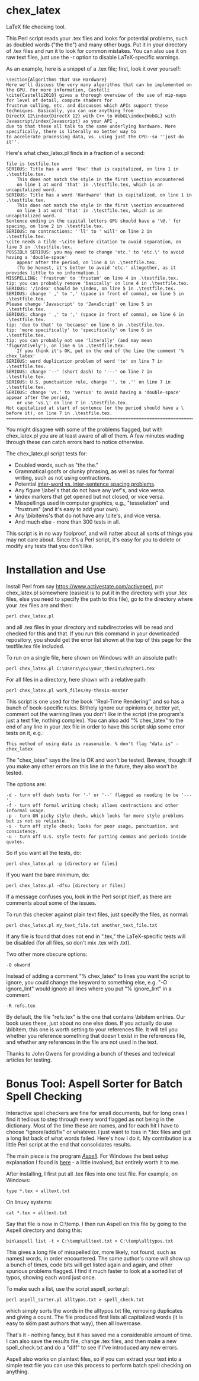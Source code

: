 # chex_latex
LaTeX file checking tool.

This Perl script reads your .tex files and looks for potential problems, such as doubled words ("the the") and many other bugs. Put it in your directory of .tex files and run it to look for common mistakes. You can also use it on raw text files, just use the -r option to disable LaTeX-specific warnings.

As an example, here is a snippet of a .tex file; first, look it over yourself:

	\section{Algorithms that Use Hardware}
	Here we'll discuss the very many algorithms that can be implemented on the GPU. For more information, Castelli
	\cite{Castelli2018} gives a thorough overview of the use of mip-maps for level of detail, compute shaders for
	frustrum culling, etc. and discusses which APIs support these techniques. Basically, you can use anything from
	DirectX 12\index{DirectX 12} with C++ to WebGL\index{WebGL} with Javascript/index{Javascript} as your API ,
	due to that these all talk to the same underlying hardware. More specifically, there is literally no better way to
	to accelerate processing data, vs. using just the CPU--so ''just do it''.

Here's what chex_latex.pl finds in a fraction of a second:

	file is testfile.tex
	SERIOUS: Title has a word 'Use' that is capitalized, on line 1 in .\testfile.tex.
		This does not match the style in the first \section encountered
		on line 1 at word 'that' in .\testfile.tex, which is an uncapitalized word.
	SERIOUS: Title has a word 'Hardware' that is capitalized, on line 1 in .\testfile.tex.
		This does not match the style in the first \section encountered
		on line 1 at word 'that' in .\testfile.tex, which is an uncapitalized word.
	Sentence ending in the capital letters GPU should have a '\@.' for spacing, on line 2 in .\testfile.tex.
	SERIOUS: no contractions: ''ll' to ' will' on line 2 in .\testfile.tex.
	\cite needs a tilde ~\cite before citation to avoid separation, on line 3 in .\testfile.tex.
	POSSIBLY SERIOUS: you may need to change 'etc.' to 'etc.\' to avoid having a 'double-space'
		appear after the period, on line 4 in .\testfile.tex.
		(To be honest, it's better to avoid 'etc.' altogether, as it provides little to no information.)
	MISSPELLING: 'frustrum' to 'frustum' on line 4 in .\testfile.tex.
	tip: you can probably remove 'basically' on line 4 in .\testfile.tex.
	SERIOUS: '/index' should be \index, on line 5 in .\testfile.tex.
	SERIOUS: change ' ,' to ',' (space in front of comma), on line 5 in .\testfile.tex.
	Please change 'Javascript' to 'JavaScript' on line 5 in .\testfile.tex.
	SERIOUS: change ' ,' to ',' (space in front of comma), on line 6 in .\testfile.tex.
	tip: 'due to that' to 'because' on line 6 in .\testfile.tex.
	tip: 'more specifically' to 'specifically' on line 6 in .\testfile.tex.
	tip: you can probably not use 'literally' (and may mean 'figuratively'), on line 6 in .\testfile.tex.
		If you think it's OK, put on the end of the line the comment '% chex_latex'
	SERIOUS: word duplication problem of word 'to' on line 7 in .\testfile.tex.
	SERIOUS: change '--' (short dash) to '---' on line 7 in .\testfile.tex.
	SERIOUS: U.S. punctuation rule, change ''. to .'' on line 7 in .\testfile.tex.
	SERIOUS: change 'vs.' to 'versus' to avoid having a 'double-space' appear after the period,
		or use 'vs.\' on line 7 in .\testfile.tex.
	Not capitalized at start of sentence (or the period should have a \ before it), on line 7 in .\testfile.tex.	==========================================================================================================

You might disagree with some of the problems flagged, but with chex_latex.pl you are at least aware of all of them. A few minutes wading through these can catch errors hard to notice otherwise.
	
The chex_latex.pl script tests for:
* Doubled words, such as "the the."
* Grammatical goofs or clunky phrasing, as well as rules for formal writing, such as not using contractions.
* Potential [inter-word vs. inter-sentence spacing problems](https://en.wikibooks.org/wiki/LaTeX/Text_Formatting#Space_between_words_and_sentences).
* Any figure \label's that do not have any \ref's, and vice versa.
* \index markers that get opened but not closed, or vice versa.
* Misspellings used in computer graphics, e.g., "tesselation" and "frustrum" (and it's easy to add your own).
* Any \bibitems's that do not have any \cite's, and vice versa.
* And much else - more than 300 tests in all.

This script is in no way foolproof, and will natter about all sorts of things you may not care about. Since it's a Perl script, it's easy for you to delete or modify any tests that you don't like.

# Installation and Use

Install Perl from say https://www.activestate.com/activeperl, put chex_latex.pl somewhere (easiest is to put it in the directory with your .tex files, else you need to specify the path to this file), go to the directory where your .tex files are and then:

    perl chex_latex.pl
  
and all .tex files in your directory and subdirectories will be read and checked for this and that. If you run this command in your downloaded repository, you should get the error list shown at the top of this page for the testfile.tex file included.

To run on a single file, here shown on Windows with an absolute path:

    perl chex_latex.pl C:\Users\you\your_thesis\chapter1.tex
	
For all files in a directory, here shown with a relative path:

    perl chex_latex.pl work_files/my-thesis-master

This script is one used for the book ''Real-Time Rendering'' and so has a bunch of book-specific rules. Blithely ignore our opinions or, better yet, comment out the warning lines you don't like in the script (the program's just a text file, nothing complex). You can also add "% chex_latex" to the end of any line in your .tex file in order to have this script skip some error tests on it, e.g.:

    This method of using data is reasonable. % don't flag "data is" - chex_latex

The "chex_latex" says the line is OK and won't be tested. Beware, though: if you make any other errors on this line in the future, they also won't be tested.

The options are:

	-d - turn off dash tests for '-' or '--' flagged as needing to be '---'.
	-f - turn off formal writing check; allows contractions and other informal usage.
	-p - turn ON picky style check, which looks for more style problems but is not so reliable.
	-s - turn off style check; looks for poor usage, punctuation, and consistency.
	-u - turn off U.S. style tests for putting commas and periods inside quotes.
	
So if you want all the tests, do:

	perl chex_latex.pl -p [directory or files]
	
If you want the bare minimum, do:

    perl chex_latex.pl -dfsu [directory or files]

If a message confuses you, look in the Perl script itself, as there are comments about some of the issues.

To run this checker against plain text files, just specify the files, as normal:

	perl chex_latex.pl my_text_file.txt another_text_file.txt
	
If any file is found that does not end in ".tex," the LaTeX-specific tests will be disabled (for all files, so don't mix .tex with .txt).

Two other more obscure options:

    -O okword
	
Instead of adding a comment "% chex_latex" to lines you want the script to ignore, you could change the keyword to something else, e.g. "-O ignore_lint" would ignore all lines where you put "% ignore_lint" in a comment.

    -R refs.tex
	
By default, the file "refs.tex" is the one that contains \bibitem entries. Our book uses these, just about no one else does. If you actually do use \bibitem, this one is worth setting to your references file. It will tell you whether you reference something that doesn't exist in the references file, and whether any references in the file are not used in the text.

Thanks to John Owens for providing a bunch of theses and technical articles for testing.

# Bonus Tool: Aspell Sorter for Batch Spell Checking

Interactive spell checkers are fine for small documents, but for long ones I find it tedious to step through every word flagged as not being in the dictionary. Most of the time these are names, and for each hit I have to choose "ignore/add/fix" or whatever. I just want to toss in *.tex files and get a long list back of what words failed. Here's how I do it. My contribution is a little Perl script at the end that consolidates results.

The main piece is the program [_Aspell_](http://aspell.net/). For Windows the best setup explanation I found is [here](https://notepad-plus-plus.org/community/topic/8206/method-to-install-gnu-aspell-win32-dictionaries-and-spell-check-plugin-on-n) - a little involved, but entirely worth it to me.

After installing, I first put all .tex files into one test file. For example, on Windows:

    type *.tex > alltext.txt
	
On linuxy systems:

    cat *.tex > alltext.txt
	
Say that file is now in C:\temp. I then run Aspell on this file by going to the Aspell directory and doing this:

    bin\aspell list -t < C:\temp\alltext.txt > C:\temp\alltypos.txt

This gives a long file of misspelled (or, more likely, not found, such as names) words, in order encountered. The same author's name will show up a bunch of times, code bits will get listed again and again, and other spurious problems flagged. I find it much faster to look at a sorted list of typos, showing each word just once.

To make such a list, use the script aspell_sorter.pl:

    perl aspell_sorter.pl alltypos.txt > spell_check.txt
	
which simply sorts the words in the alltypos.txt file, removing duplicates and giving a count. The file produced first lists all capitalized words (it is easy to skim past authors that way), then all lowercase.

That's it - nothing fancy, but it has saved me a considerable amount of time. I can also save the results file, change .tex files, and then make a new spell_check.txt and do a "diff" to see if I've introduced any new errors.

Aspell also works on plaintext files, so if you can extract your text into a simple text file you can use this process to perform batch spell checking on anything.